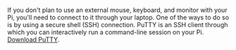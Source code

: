 If you don't plan to use an external mouse, keyboard, and monitor with your Pi, you'll need to connect to it through your laptop. One of the ways to do so is by using a secure shell (SSH) connection. PuTTY is an SSH client through which you can interactively run a command-line session on your Pi. [Download PuTTY](https://www.putty.org/).